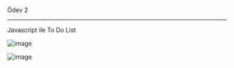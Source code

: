 Ödev 2
<hr>
Javascript ile To Do List
</hr>

![image](https://user-images.githubusercontent.com/82091624/197573032-1af201ad-6ebb-420d-a05a-cfa5100d63ca.png)

![image](https://user-images.githubusercontent.com/82091624/197573067-549c3d5e-5c52-418e-8890-8beaf2103b34.png)
